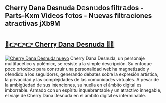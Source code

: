 ## Cherry Dana Desnuda D𝚎sn𝚞dos filtr𝚊dos - Parts-Kxm Vid𝚎os f𝚘tos - N𝚞evas filtr𝚊ciones atr𝚊ctivas jXb9M

# <h2><a href="http://mbbahs.tromn.icu/?c=Cherry+Dana+Desnuda">🔗👉👉👉 Cherry Dana Desnuda 🔗🔗</a></h2>

[![Cherry Dana Desnuda nuevo](https://i.imgur.com/pEAQMta.gif)](http://mbbahs.tromn.icu/?c=Cherry+Dana+Desnuda)
Cherry Dana Desnuda, un personaje multifacético y polémico, se resiste a la simple descripción. Su enfoque poco ortodoxo para construir una personalidad web ha magnetizado y ofendido a los seguidores, generando debates sobre la expresión artística, la privacidad y las complejidades de las comunidades virtuales. A pesar de la ambigüedad de sus intenciones, su huella en el ámbito digital es imborrable. Armado con un espíritu inquebrantable y un atractivo innegable, el viaje de Cherry Dana Desnuda en el ámbito digital es interminable.
